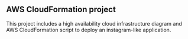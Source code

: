 ## AWS CloudFormation project

This project includes a high availability cloud infrastructure diagram and AWS CloudFormation script to deploy an instagram-like application.
